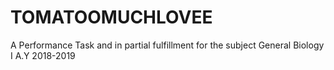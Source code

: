 # TOMATOOMUCHLOVEE
A Performance Task and in partial fulfillment for the subject General Biology I A.Y 2018-2019
